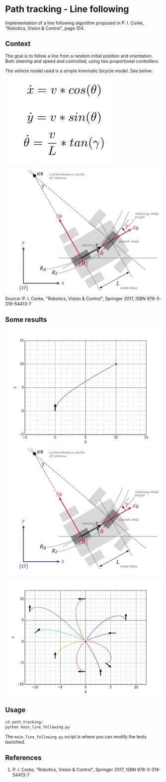 
# Path tracking - Line following

Implementation of a line following algorithm proposed in P. I. Corke, "Robotics, Vision & Control", page 104. 


## Context

The goal is to follow a line from a random initial position and orientation. Both steering and speed and controlled, using two proportional controllers. 


The vehicle model used is a simple kinematic bicycle model. See below:

![](images/bicycle_formula.png)

![](images/bicycle_model.png)
Source: P. I. Corke, "Robotics, Vision & Control", Springer 2017, ISBN 978-3-319-54413-7

## Some results

![](images/test1.png)  ![](images/bicycle_model.png)

![](images/test3.png)

## Usage

```python
cd path_tracking/
python main_line_following.py
```

The ```main_line_following.py``` script is where you can modify the tests launched.



## References
1. P. I. Corke, "Robotics, Vision & Control", Springer 2017, ISBN 978-3-319-54413-7

